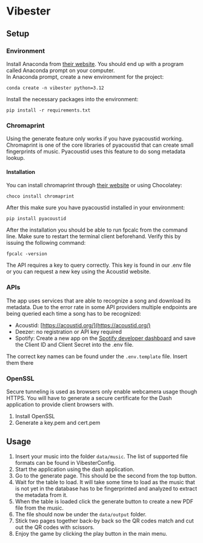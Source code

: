 # Vibester

## Setup

### Environment
Install Anaconda from [their website](https://www.anaconda.com/download). You should end up with a program called Anaconda prompt on your computer.  
In Anaconda prompt, create a new environment for the project:
```
conda create -n vibester python=3.12
```
Install the necessary packages into the environment:
```
pip install -r requirements.txt
```

### Chromaprint
Using the generate feature only works if you have pyacoustid working. Chromaprint is one of the core libraries of pyacoustid that can create small fingerprints of music. Pyacoustid uses this feature to do song metadata lookup.

#### Installation
You can install chromaprint through  [their website](https://acoustid.org/chromaprint) or using Chocolatey:
```
choco install chromaprint
```
After this make sure you have pyacoustid installed in your environment:
```
pip install pyacoustid
```
After the installation you should be able to run fpcalc from the command line. Make sure to restart the terminal client beforehand. Verify this by issuing the following command:
```
fpcalc -version
```
The API requires a key to query correctly. This key is found in our .env file or you can request a new key using the Acoustid website.

### APIs

The app uses services that are able to recognize a song and download its metadata. Due to the error rate in some API providers multiple endpoints are being queried each time a song has to be recognized:  
* Acoustid: [https://acoustid.org/](https://acoustid.org/)  
* Deezer: no registration or API key required  
* Spotify: Create a new app on the [Spotify developer dashboard](https://developer.spotify.com/dashboard) and save the Client ID and Client Secret into the .env file.  

The correct key names can be found under the `.env.template` file. Insert them there	

### OpenSSL

Secure tunneling is used as browsers only enable webcamera usage though HTTPS. You will have to generate a secure certificate for the Dash application to provide client browsers with. 

1. Install OpenSSL
2. Generate a key.pem and cert.pem

## Usage

1. Insert your music into the folder `data/music`. The list of supported file formats can be found in VibesterConfig. 
2. Start the application using the dash application.
3. Go to the generate page. This should be the second from the top button.
4. Wait for the table to load. It will take some time to load as the music that is not yet in the database has to be fingerprinted and analyzed to extract the metadata from it. 
5. When the table is loaded click the generate button to create a new PDF file from the music. 
6. The file should now be under the `data/output` folder. 
7. Stick two pages together back-by back so the QR codes match and cut out the QR codes with scissors.
8. Enjoy the game by clicking the play button in the main menu.